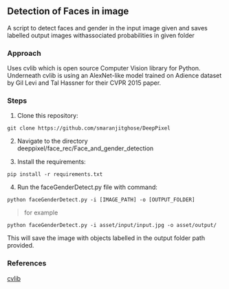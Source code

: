 ## Detection of Faces in image

A script to detect faces and gender in the input image given and saves labelled output images withassociated probabilities in given folder 

### Approach

Uses cvlib which is open source Computer Vision library for Python. Underneath cvlib is using an AlexNet-like model trained on Adience dataset by Gil Levi and Tal Hassner for their CVPR 2015 paper.

### Steps

1) Clone this repository:
```
git clone https://github.com/smaranjitghose/DeepPixel
```

2) Navigate to the directory deeppixel/face_rec/Face_and_gender_detection


3) Install the requirements:
```
pip install -r requirements.txt 
```

4) Run the faceGenderDetect.py file with command:

```
python faceGenderDetect.py -i [IMAGE_PATH] -o [OUTPUT_FOLDER]

```
> for example
```
python faceGenderDetect.py -i asset/input/input.jpg -o asset/output/ 
```

This will save the image with objects labelled in the output folder path provided.

### References

[cvlib](https://www.cvlib.net/)
